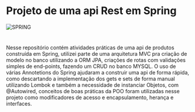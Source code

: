 # Projeto de uma api Rest em Spring
<img aling='center' alt= 'SPRING' src='https://img.shields.io/badge/Spring-6DB33F?style=for-the-badge&logo=spring&logoColor=white'/>

#

Nesse repositório contém atividades práticas de uma api de produtos construída em Spring, 
utilizei parte de uma arquitetura MVC pra criação de modelo no banco utilizando a ORM JPA,
criações de rotas com validações simples de end-points, fazendo um CRUD no banco MYSQL.
O uso de várias Annotetions do Spring ajudaram a construir uma api de forma rápida, como descartando a implementação dos gets e sets de forma manual
utilizando Lombok e também a necessidade de instanciar Objetos, com @Autowired, conceitos de boas práticas da POO 
foram utilizadas nesse projeto como modificadores de acesso e encapsulamento, herança e interfaces.
